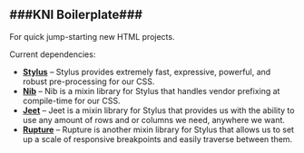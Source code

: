 ###KNI Boilerplate###
---
For quick jump-starting new HTML projects.

Current dependencies:

  * **[Stylus](http://learnboost.github.io/stylus/)** – Stylus provides extremely fast, expressive, powerful, and robust pre-processing for our CSS.
  * **[Nib](http://visionmedia.github.io/nib/)** – Nib is a mixin library for Stylus that handles vendor prefixing at compile-time for our CSS.
  * **[Jeet](http://jeet.gs/)** – Jeet is a mixin library for Stylus that provides us with the ability to use any amount of rows and or columns we need, anywhere we want.
  * **[Rupture](http://jenius.github.io/rupture/)** – Rupture is another mixin library for Stylus that allows us to set up a scale of responsive breakpoints and easily traverse between them.